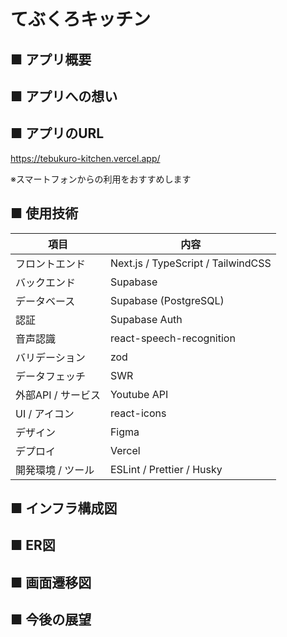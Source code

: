 # てぶくろキッチン

## ■ アプリ概要

## ■ アプリへの想い

## ■ アプリのURL
https://tebukuro-kitchen.vercel.app/

※スマートフォンからの利用をおすすめします

## ■ 使用技術

| 項目             | 内容 |
|----------------------|------|
| フロントエンド       | Next.js / TypeScript / TailwindCSS |
| バックエンド         | Supabase |
| データベース         | Supabase (PostgreSQL) |
| 認証                 | Supabase Auth |
| 音声認識             | react-speech-recognition |
| バリデーション       | zod |
| データフェッチ       | SWR |
| 外部API / サービス   | Youtube API |
| UI / アイコン        | react-icons |
| デザイン             | Figma |
| デプロイ             | Vercel |
| 開発環境 / ツール    | ESLint / Prettier / Husky |

## ■ インフラ構成図

## ■ ER図

## ■ 画面遷移図

## ■ 今後の展望
